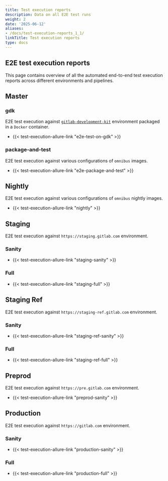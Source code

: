 ```yaml
---
title: Test execution reports
description: Data on all E2E test runs
weight: 2
date: '2025-06-12'
aliases:
- /docs/test-execution-reports_1_1/
linkTitle: Test execution reports
type: docs
---
```


## E2E test execution reports

This page contains overview of all the automated end-to-end test execution reports across different environments and pipelines.

## Master

### gdk

E2E test execution against [`gitlab-development-kit`](https://gitlab.com/gitlab-org/gitlab-development-kit) environment packaged in a `Docker` container.

- {{< test-execution-allure-link "e2e-test-on-gdk" >}}

### package-and-test

E2E test execution against various configurations of `omnibus` images.

- {{< test-execution-allure-link "e2e-package-and-test" >}}

## Nightly

E2E test execution against various configurations of `omnibus` nightly images.

- {{< test-execution-allure-link "nightly" >}}

## Staging

E2E test execution against `https://staging.gitlab.com` environment.

### Sanity

- {{< test-execution-allure-link "staging-sanity" >}}

### Full

- {{< test-execution-allure-link "staging-full" >}}

## Staging Ref

E2E test execution against `https://staging-ref.gitlab.com` environment.

### Sanity

- {{< test-execution-allure-link "staging-ref-sanity" >}}

### Full

- {{< test-execution-allure-link "staging-ref-full" >}}

## Preprod

E2E test execution against `https://pre.gitlab.com` environment.

- {{< test-execution-allure-link "preprod-sanity" >}}

## Production

E2E test execution against `https://gitlab.com` environment.

### Sanity

- {{< test-execution-allure-link "production-sanity" >}}

### Full

- {{< test-execution-allure-link "production-full" >}}
